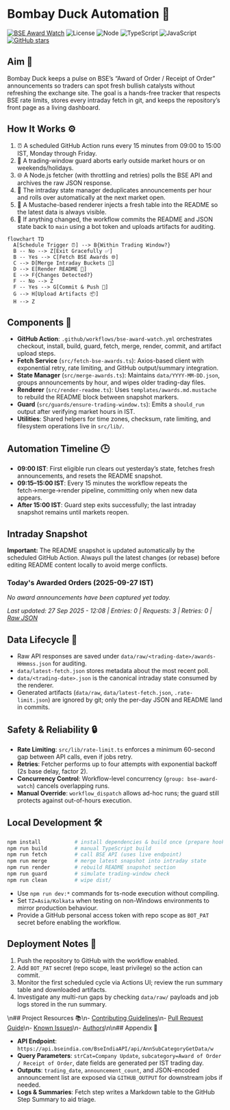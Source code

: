 ﻿# Bombay Duck Automation 🦆

[![BSE Award Watch](https://github.com/dextel2/bombay-duck/actions/workflows/bse-award-watch.yml/badge.svg)](https://github.com/dextel2/bombay-duck/actions/workflows/bse-award-watch.yml) ![License](https://img.shields.io/badge/license-ISC-blue.svg) ![Node](https://img.shields.io/badge/node-20.x-339933.svg) ![TypeScript](https://img.shields.io/badge/TypeScript-5.x-3178C6.svg) ![JavaScript](https://img.shields.io/badge/JavaScript-ES2020-F7DF1E.svg) [![GitHub stars](https://img.shields.io/github/stars/dextel2/bombay-duck?style=social)](https://github.com/dextel2/bombay-duck/stargazers)

<!-- aim:start -->

## Aim 🎯

Bombay Duck keeps a pulse on BSE’s “Award of Order / Receipt of Order” announcements so traders can spot fresh bullish catalysts without refreshing the exchange site. The goal is a hands-free tracker that respects BSE rate limits, stores every intraday fetch in git, and keeps the repository’s front page as a living dashboard.

<!-- aim:end -->

<!-- how-it-works:start -->

## How It Works ⚙️

1. ⏰ A scheduled GitHub Action runs every 15 minutes from 09:00 to 15:00 IST, Monday through Friday.
2. 🚦 A trading-window guard aborts early outside market hours or on weekends/holidays.
3. 🌐 A Node.js fetcher (with throttling and retries) polls the BSE API and archives the raw JSON response.
4. 🧮 The intraday state manager deduplicates announcements per hour and rolls over automatically at the next market open.
5. 📝 A Mustache-based renderer injects a fresh table into the README so the latest data is always visible.
6. 🤖 If anything changed, the workflow commits the README and JSON state back to `main` using a bot token and uploads artifacts for auditing.

```mermaid
flowchart TD
  A[Schedule Trigger ⏰] --> B{Within Trading Window?}
  B -- No --> Z[Exit Gracefully ✅]
  B -- Yes --> C[Fetch BSE Awards 🌐]
  C --> D[Merge Intraday Buckets 🧮]
  D --> E[Render README 📝]
  E --> F{Changes Detected?}
  F -- No --> Z
  F -- Yes --> G[Commit & Push 🤖]
  G --> H[Upload Artifacts 📦]
  H --> Z
```

<!-- how-it-works:end -->

## Components 🧩

- **GitHub Action**: `.github/workflows/bse-award-watch.yml` orchestrates checkout, install, build, guard, fetch, merge, render, commit, and artifact upload steps.
- **Fetch Service** (`src/fetch-bse-awards.ts`): Axios-based client with exponential retry, rate limiting, and GitHub output/summary integration.
- **State Manager** (`src/merge-awards.ts`): Maintains `data/YYYY-MM-DD.json`, groups announcements by hour, and wipes older trading-day files.
- **Renderer** (`src/render-readme.ts`): Uses `templates/awards.md.mustache` to rebuild the README block between snapshot markers.
- **Guard** (`src/guards/ensure-trading-window.ts`): Emits a `should_run` output after verifying market hours in IST.
- **Utilities**: Shared helpers for time zones, checksum, rate limiting, and filesystem operations live in `src/lib/`.

## Automation Timeline 🕒

- **09:00 IST**: First eligible run clears out yesterday’s state, fetches fresh announcements, and resets the README snapshot.
- **09:15–15:00 IST**: Every 15 minutes the workflow repeats the fetch→merge→render pipeline, committing only when new data appears.
- **After 15:00 IST**: Guard step exits successfully; the last intraday snapshot remains until markets reopen.

## Intraday Snapshot

**Important:** The README snapshot is updated automatically by the scheduled GitHub Action. Always pull the latest changes (or rebase) before editing README content locally to avoid merge conflicts.

<!-- snapshot:start -->

### Today's Awarded Orders (2025-09-27 IST)

_No award announcements have been captured yet today._

_Last updated: 27 Sep 2025 - 12:08 | Entries: 0 | Requests: 3 | Retries: 0 | [Raw JSON](data/2025-09-27.json)_

<!-- snapshot:end -->

## Data Lifecycle 📂

- Raw API responses are saved under `data/raw/<trading-date>/awards-HHmmss.json` for auditing.
- `data/latest-fetch.json` stores metadata about the most recent poll.
- `data/<trading-date>.json` is the canonical intraday state consumed by the renderer.
- Generated artifacts (`data/raw`, `data/latest-fetch.json`, `.rate-limit.json`) are ignored by git; only the per-day JSON and README land in commits.

## Safety & Reliability 🔒

- **Rate Limiting**: `src/lib/rate-limit.ts` enforces a minimum 60-second gap between API calls, even if jobs retry.
- **Retries**: Fetcher performs up to four attempts with exponential backoff (2s base delay, factor 2).
- **Concurrency Control**: Workflow-level concurrency (`group: bse-award-watch`) cancels overlapping runs.
- **Manual Override**: `workflow_dispatch` allows ad-hoc runs; the guard still protects against out-of-hours execution.

## Local Development 🛠️

```bash
npm install           # install dependencies & build once (prepare hook)
npm run build         # manual TypeScript build
npm run fetch         # call BSE API (uses live endpoint)
npm run merge         # merge latest snapshot into intraday state
npm run render        # rebuild README snapshot section
npm run guard         # simulate trading-window check
npm run clean         # wipe dist/
```

- Use `npm run dev:*` commands for ts-node execution without compiling.
- Set `TZ=Asia/Kolkata` when testing on non-Windows environments to mirror production behaviour.
- Provide a GitHub personal access token with repo scope as `BOT_PAT` secret before enabling the workflow.

## Deployment Notes 🚀

1. Push the repository to GitHub with the workflow enabled.
2. Add `BOT_PAT` secret (repo scope, least privilege) so the action can commit.
3. Monitor the first scheduled cycle via Actions UI; review the run summary table and downloaded artifacts.
4. Investigate any multi-run gaps by checking `data/raw/` payloads and job logs stored in the run summary.

\n## Project Resources 📚\n- [Contributing Guidelines](CONTRIBUTING.md)\n- [Pull Request Guide](PR_GUIDE.md)\n- [Known Issues](KNOWN_ISSUES.md)\n- [Authors](AUTHORS.md)\n\n## Appendix 📎

- **API Endpoint**: `https://api.bseindia.com/BseIndiaAPI/api/AnnSubCategoryGetData/w`
- **Query Parameters**: `strCat=Company Update`, `subcategory=Award of Order / Receipt of Order`, date fields are generated per IST trading day.
- **Outputs**: `trading_date`, `announcement_count`, and JSON-encoded announcement list are exposed via `GITHUB_OUTPUT` for downstream jobs if needed.
- **Logs & Summaries**: Fetch step writes a Markdown table to the GitHub Step Summary to aid triage.

